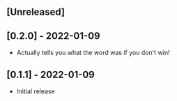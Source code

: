 ## [Unreleased]

## [0.2.0] - 2022-01-09

- Actually tells you what the word was if you don't win!

## [0.1.1] - 2022-01-09

- Initial release
